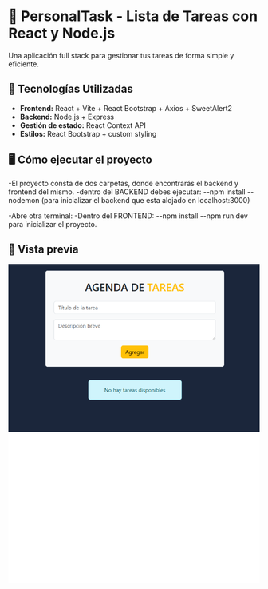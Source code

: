 # 📝 PersonalTask - Lista de Tareas con React y Node.js

Una aplicación full stack para gestionar tus tareas de forma simple y eficiente.

## 🚀 Tecnologías Utilizadas

- **Frontend:** React + Vite + React Bootstrap + Axios + SweetAlert2
- **Backend:** Node.js + Express
- **Gestión de estado:** React Context API
- **Estilos:** React Bootstrap + custom styling

## 🖥️ Cómo ejecutar el proyecto

-El proyecto consta de dos carpetas, donde encontrarás el backend y frontend del mismo.
-dentro del BACKEND debes ejecutar:
 --npm install
 --nodemon (para inicializar el backend que esta alojado en localhost:3000)

-Abre otra terminal:
-Dentro del FRONTEND:
 --npm install
 --npm run dev para inicializar el proyecto.

## 📸 Vista previa

![Vista previa de la app](./assets/home.png)
![Vista previa de lista de tareas](./assets/tareas.png)